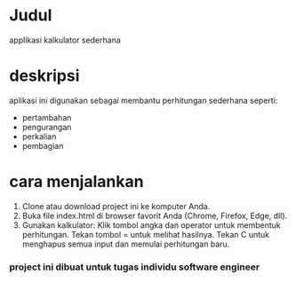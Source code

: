 # Judul
applikasi kalkulator sederhana

# deskripsi
aplikasi ini digunakan sebagai membantu perhitungan sederhana seperti: 
- pertambahan
- pengurangan
- perkalian
- pembagian

# cara menjalankan
1. Clone atau download project ini ke komputer Anda.
2. Buka file index.html di browser favorit Anda (Chrome, Firefox, Edge, dll).
3. Gunakan kalkulator:
Klik tombol angka dan operator untuk membentuk perhitungan.
Tekan tombol = untuk melihat hasilnya.
Tekan C untuk menghapus semua input dan memulai perhitungan baru.

### project ini dibuat untuk tugas individu software engineer
